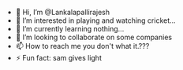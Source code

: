 - 👋 Hi, I’m @Lankalapallirajesh
- 👀 I’m interested in playing and watching cricket...
- 🌱 I’m currently learning nothing...
- 💞️ I’m looking to collaborate on some companies
- 📫 How to reach me you don't what it.???
- ⚡ Fun fact: sam gives light

<!---
Lankalapallirajesh/Lankalapallirajesh is a ✨ special ✨ repository because its `README.md` (this file) appears on your GitHub profile.
You can click the Preview link to take a look at your changes.
--->

